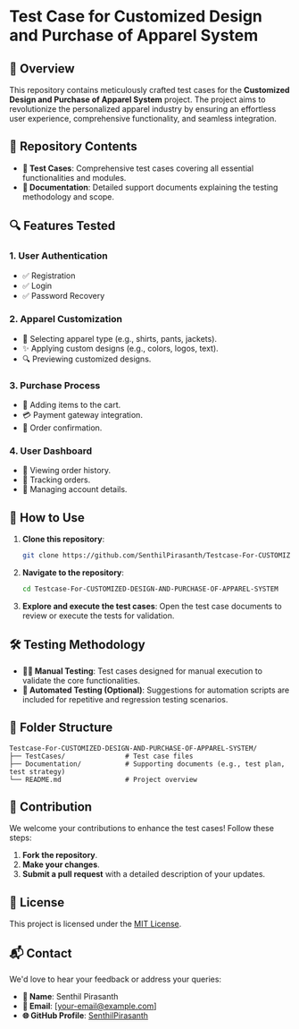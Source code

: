 # Test Case for Customized Design and Purchase of Apparel System

## 🌟 Overview
This repository contains meticulously crafted test cases for the **Customized Design and Purchase of Apparel System** project. The project aims to revolutionize the personalized apparel industry by ensuring an effortless user experience, comprehensive functionality, and seamless integration.

## 📂 Repository Contents
- **📝 Test Cases**: Comprehensive test cases covering all essential functionalities and modules.
- **📑 Documentation**: Detailed support documents explaining the testing methodology and scope.

## 🔍 Features Tested
### 1. User Authentication
   - ✅ Registration
   - ✅ Login
   - ✅ Password Recovery

### 2. Apparel Customization
   - 🎨 Selecting apparel type (e.g., shirts, pants, jackets).
   - ✨ Applying custom designs (e.g., colors, logos, text).
   - 🔍 Previewing customized designs.

### 3. Purchase Process
   - 🛒 Adding items to the cart.
   - 💳 Payment gateway integration.
   - 📩 Order confirmation.

### 4. User Dashboard
   - 📜 Viewing order history.
   - 🚚 Tracking orders.
   - 🔧 Managing account details.

## 🚀 How to Use
1. **Clone this repository**:
   ```bash
   git clone https://github.com/SenthilPirasanth/Testcase-For-CUSTOMIZED-DESIGN-AND-PURCHASE-OF-APPAREL-SYSTEM.git
   ```

2. **Navigate to the repository**:
   ```bash
   cd Testcase-For-CUSTOMIZED-DESIGN-AND-PURCHASE-OF-APPAREL-SYSTEM
   ```

3. **Explore and execute the test cases**:
   Open the test case documents to review or execute the tests for validation.

## 🛠️ Testing Methodology
- **👨‍💻 Manual Testing**: Test cases designed for manual execution to validate the core functionalities.
- **🤖 Automated Testing (Optional)**: Suggestions for automation scripts are included for repetitive and regression testing scenarios.

## 📁 Folder Structure
```
Testcase-For-CUSTOMIZED-DESIGN-AND-PURCHASE-OF-APPAREL-SYSTEM/
├── TestCases/               # Test case files
├── Documentation/           # Supporting documents (e.g., test plan, test strategy)
└── README.md                # Project overview
```

## 🤝 Contribution
We welcome your contributions to enhance the test cases! Follow these steps:
1. **Fork the repository**.
2. **Make your changes**.
3. **Submit a pull request** with a detailed description of your updates.

## 📜 License
This project is licensed under the [MIT License](LICENSE).

## 📬 Contact
We'd love to hear your feedback or address your queries:
- **📛 Name**: Senthil Pirasanth
- **📧 Email**: [your-email@example.com]
- **🌐 GitHub Profile**: [SenthilPirasanth](https://github.com/SenthilPirasanth)

